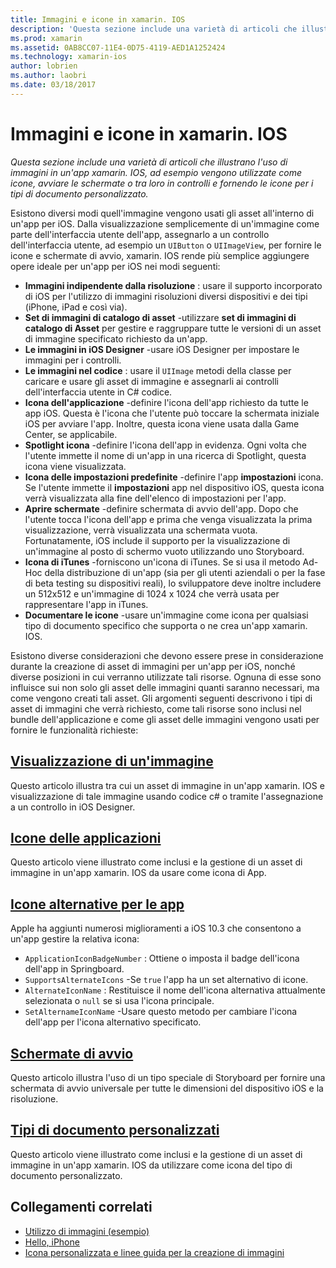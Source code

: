 ```yaml
---
title: Immagini e icone in xamarin. IOS
description: 'Questa sezione include una varietà di articoli che illustrano l''uso di immagini in un''app xamarin. IOS, ad esempio vengono utilizzate come icone, avviare le schermate o tra loro in controlli e fornendo le icone per i tipi di documento personalizzato.'
ms.prod: xamarin
ms.assetid: 0AB8CC07-11E4-0D75-4119-AED1A1252424
ms.technology: xamarin-ios
author: lobrien
ms.author: laobri
ms.date: 03/18/2017
---
```


# <a name="images-and-icons-in-xamarinios"></a>Immagini e icone in xamarin. IOS

_Questa sezione include una varietà di articoli che illustrano l'uso di immagini in un'app xamarin. IOS, ad esempio vengono utilizzate come icone, avviare le schermate o tra loro in controlli e fornendo le icone per i tipi di documento personalizzato._

Esistono diversi modi quell'immagine vengono usati gli asset all'interno di un'app per iOS. Dalla visualizzazione semplicemente di un'immagine come parte dell'interfaccia utente dell'app, assegnarlo a un controllo dell'interfaccia utente, ad esempio un `UIButton` o `UIImageView`, per fornire le icone e schermate di avvio, xamarin. IOS rende più semplice aggiungere opere ideale per un'app per iOS nei modi seguenti: 

- **Immagini indipendente dalla risoluzione** : usare il supporto incorporato di iOS per l'utilizzo di immagini risoluzioni diversi dispositivi e dei tipi (iPhone, iPad e così via).
- **Set di immagini di catalogo di asset** -utilizzare **set di immagini di catalogo di Asset** per gestire e raggruppare tutte le versioni di un asset di immagine specificato richiesto da un'app.
- **Le immagini in iOS Designer** -usare iOS Designer per impostare le immagini per i controlli.
- **Le immagini nel codice** : usare il `UIImage` metodi della classe per caricare e usare gli asset di immagine e assegnarli ai controlli dell'interfaccia utente in C# codice.
- **Icona dell'applicazione** -definire l'icona dell'app richiesto da tutte le app iOS. Questa è l'icona che l'utente può toccare la schermata iniziale iOS per avviare l'app. Inoltre, questa icona viene usata dalla Game Center, se applicabile.
- **Spotlight icona** -definire l'icona dell'app in evidenza. Ogni volta che l'utente immette il nome di un'app in una ricerca di Spotlight, questa icona viene visualizzata.
- **Icona delle impostazioni predefinite** -definire l'app **impostazioni** icona. Se l'utente immette il **impostazioni** app nel dispositivo iOS, questa icona verrà visualizzata alla fine dell'elenco di impostazioni per l'app. 
- **Aprire schermate** -definire schermata di avvio dell'app. Dopo che l'utente tocca l'icona dell'app e prima che venga visualizzata la prima visualizzazione, verrà visualizzata una schermata vuota. Fortunatamente, iOS include il supporto per la visualizzazione di un'immagine al posto di schermo vuoto utilizzando uno Storyboard. 
- **Icona di iTunes** -forniscono un'icona di iTunes. Se si usa il metodo Ad-Hoc della distribuzione di un'app (sia per gli utenti aziendali o per la fase di beta testing su dispositivi reali), lo sviluppatore deve inoltre includere un 512x512 e un'immagine di 1024 x 1024 che verrà usata per rappresentare l'app in iTunes.
- **Documentare le icone** -usare un'immagine come icona per qualsiasi tipo di documento specifico che supporta o ne crea un'app xamarin. IOS.

Esistono diverse considerazioni che devono essere prese in considerazione durante la creazione di asset di immagini per un'app per iOS, nonché diverse posizioni in cui verranno utilizzate tali risorse. Ognuna di esse sono influisce sui non solo gli asset delle immagini quanti saranno necessari, ma come vengono creati tali asset. Gli argomenti seguenti descrivono i tipi di asset di immagini che verrà richiesto, come tali risorse sono inclusi nel bundle dell'applicazione e come gli asset delle immagini vengono usati per fornire le funzionalità richieste:


## <a name="displaying-an-imageiosapp-fundamentalsimages-iconsdisplaying-an-imagemd"></a>[Visualizzazione di un'immagine](~/ios/app-fundamentals/images-icons/displaying-an-image.md)

Questo articolo illustra tra cui un asset di immagine in un'app xamarin. IOS e visualizzazione di tale immagine usando codice c# o tramite l'assegnazione a un controllo in iOS Designer.

## <a name="application-iconsiosapp-fundamentalsimages-iconsapp-iconsmd"></a>[Icone delle applicazioni](~/ios/app-fundamentals/images-icons/app-icons.md)

Questo articolo viene illustrato come inclusi e la gestione di un asset di immagine in un'app xamarin. IOS da usare come icona di App.

## <a name="alternate-app-iconsiosapp-fundamentalsimages-iconsalternate-app-iconsmd"></a>[Icone alternative per le app](~/ios/app-fundamentals/images-icons/alternate-app-icons.md)

Apple ha aggiunti numerosi miglioramenti a iOS 10.3 che consentono a un'app gestire la relativa icona:

 - `ApplicationIconBadgeNumber` : Ottiene o imposta il badge dell'icona dell'app in Springboard.
 - `SupportsAlternateIcons` -Se `true` l'app ha un set alternativo di icone.
 - `AlternateIconName` : Restituisce il nome dell'icona alternativa attualmente selezionata o `null` se si usa l'icona principale.
 - `SetAlternameIconName` -Usare questo metodo per cambiare l'icona dell'app per l'icona alternativo specificato.


## <a name="launch-screensiosapp-fundamentalsimages-iconslaunch-screensmd"></a>[Schermate di avvio](~/ios/app-fundamentals/images-icons/launch-screens.md)

Questo articolo illustra l'uso di un tipo speciale di Storyboard per fornire una schermata di avvio universale per tutte le dimensioni del dispositivo iOS e la risoluzione.

## <a name="custom-document-typesiosapp-fundamentalsimages-iconscustom-document-typesmd"></a>[Tipi di documento personalizzati](~/ios/app-fundamentals/images-icons/custom-document-types.md)

Questo articolo viene illustrato come inclusi e la gestione di un asset di immagine in un'app xamarin. IOS da utilizzare come icona del tipo di documento personalizzato.



## <a name="related-links"></a>Collegamenti correlati

- [Utilizzo di immagini (esempio)](https://developer.xamarin.com/samples/WorkingWithImages/)
- [Hello, iPhone](~/ios/get-started/hello-ios/index.md)
- [Icona personalizzata e linee guida per la creazione di immagini](https://developer.apple.com/library/ios/#documentation/UserExperience/Conceptual/MobileHIG/IconsImages/IconsImages.html)
